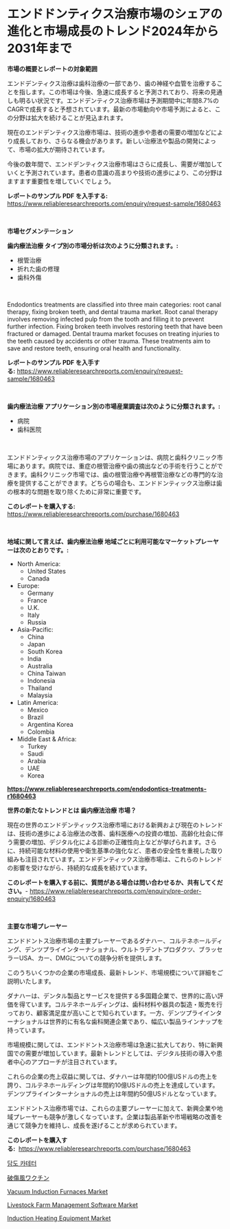 <p><h1>エンドドンティクス治療市場のシェアの進化と市場成長のトレンド2024年から2031年まで</h1></p><p><strong>市場の概要とレポートの対象範囲</strong></p>
<p><p>エンドデンティクス治療は歯科治療の一部であり、歯の神経や血管を治療することを指します。この市場は今後、急速に成長すると予測されており、将来の見通しも明るい状況です。エンドデンティクス治療市場は予測期間中に年間8.7%のCAGRで成長すると予想されています。最新の市場動向や市場予測によると、この分野は拡大を続けることが見込まれます。</p><p>現在のエンドデンティクス治療市場は、技術の進歩や患者の需要の増加などにより成長しており、さらなる機会があります。新しい治療法や製品の開発によって、市場の拡大が期待されています。</p><p>今後の数年間で、エンドデンティクス治療市場はさらに成長し、需要が増加していくと予測されています。患者の意識の高まりや技術の進歩により、この分野はますます重要性を増していくでしょう。</p></p>
<p><strong>レポートのサンプル PDF を入手する:</strong> <a href="https://www.reliableresearchreports.com/enquiry/request-sample/1680463">https://www.reliableresearchreports.com/enquiry/request-sample/1680463</a></p>
<p>&nbsp;</p>
<p><strong>市場セグメンテーション</strong></p>
<p><strong>歯内療法治療 タイプ別の市場分析は次のように分類されます。:</strong></p>
<p><ul><li>根管治療</li><li>折れた歯の修理</li><li>歯科外傷</li></ul></p>
<p>&nbsp;</p>
<p><p>Endodontics treatments are classified into three main categories: root canal therapy, fixing broken teeth, and dental trauma market. Root canal therapy involves removing infected pulp from the tooth and filling it to prevent further infection. Fixing broken teeth involves restoring teeth that have been fractured or damaged. Dental trauma market focuses on treating injuries to the teeth caused by accidents or other trauma. These treatments aim to save and restore teeth, ensuring oral health and functionality.</p></p>
<p><strong>レポートのサンプル PDF を入手する:</strong>&nbsp;<a href="https://www.reliableresearchreports.com/enquiry/request-sample/1680463">https://www.reliableresearchreports.com/enquiry/request-sample/1680463</a></p>
<p>&nbsp;</p>
<p><strong> 歯内療法治療 アプリケーション別の市場産業調査は次のように分類されます。:</strong></p>
<p><ul><li>病院</li><li>歯科医院</li></ul></p>
<p>&nbsp;</p>
<p><p>エンドドンティックス治療市場のアプリケーションは、病院と歯科クリニック市場にあります。病院では、重症の根管治療や歯の摘出などの手術を行うことができます。歯科クリニック市場では、歯の根管治療や再根管治療などの専門的な治療を提供することができます。どちらの場合も、エンドドンティックス治療は歯の根本的な問題を取り除くために非常に重要です。</p></p>
<p><strong>このレポートを購入する:</strong>&nbsp; <a href="https://www.reliableresearchreports.com/purchase/1680463">https://www.reliableresearchreports.com/purchase/1680463</a></p>
<p>&nbsp;</p>
<p><strong>地域に関して言えば、歯内療法治療 地域ごとに利用可能なマーケットプレーヤーは次のとおりです。:</strong></p>
<p><ul>
    <li>
        North America:
        <ul>
            <li>United States</li>
            <li>Canada</li>
        </ul>
    </li>
    <li>
        Europe:
        <ul>
            <li>Germany</li>
            <li>France</li>
            <li>U.K.</li>
            <li>Italy</li>
            <li>Russia</li>
        </ul>
    </li>
    <li>
        Asia-Pacific:
        <ul>
            <li>China</li>
            <li>Japan</li>
            <li>South Korea</li>
            <li>India</li>
            <li>Australia</li>
            <li>China Taiwan</li>
            <li>Indonesia</li>
            <li>Thailand</li>
            <li>Malaysia</li>
        </ul>
    </li>
    <li>
        Latin America:
        <ul>
            <li>Mexico</li>
            <li>Brazil</li>
            <li>Argentina Korea</li>
            <li>Colombia</li>
        </ul>
    </li>
    <li>
        Middle East & Africa:
        <ul>
            <li>Turkey</li>
            <li>Saudi</li>
            <li>Arabia</li>
            <li>UAE</li>
            <li>Korea</li>
        </ul>
    </li>
    </ul></p>
<p><strong><a href="https://www.reliableresearchreports.com/endodontics-treatments-r1680463">https://www.reliableresearchreports.com/endodontics-treatments-r1680463</a></strong>&nbsp;</p>
<p><strong>世界の新たなトレンドとは 歯内療法治療 市場？</strong></p>
<p><p>現在の世界のエンドデンティックス治療市場における新興および現在のトレンドは、技術の進歩による治療法の改善、歯科医療への投資の増加、高齢化社会に伴う需要の増加、デジタル化による診断の正確性向上などが挙げられます。さらに、持続可能な材料の使用や衛生基準の強化など、患者の安全性を重視した取り組みも注目されています。エンドデンティックス治療市場は、これらのトレンドの影響を受けながら、持続的な成長を続けています。</p></p>
<p><strong>このレポートを購入する前に、質問がある場合は問い合わせるか、共有してください。</strong>- <a href="https://www.reliableresearchreports.com/enquiry/pre-order-enquiry/1680463">https://www.reliableresearchreports.com/enquiry/pre-order-enquiry/1680463</a></p>
<p>&nbsp;</p>
<p><strong>主要な市場プレーヤー</strong></p>
<p><p>エンドドントス治療市場の主要プレーヤーであるダナハー、コルテネホールディング、デンツプライインターナショナル、ウルトラデントプロダクツ、ブラッセラーUSA、カー、DMGについての競争分析を提供します。</p><p>このうちいくつかの企業の市場成長、最新トレンド、市場規模について詳細をご説明いたします。</p><p>ダナハーは、デンタル製品とサービスを提供する多国籍企業で、世界的に高い評価を得ています。コルテネホールディングは、歯科材料や器具の製造・販売を行っており、顧客満足度が高いことで知られています。一方、デンツプライインターナショナルは世界的に有名な歯科関連企業であり、幅広い製品ラインナップを持っています。</p><p>市場規模に関しては、エンドドントス治療市場は急速に拡大しており、特に新興国での需要が増加しています。最新トレンドとしては、デジタル技術の導入や患者中心のアプローチが注目されています。</p><p>これらの企業の売上収益に関しては、ダナハーは年間約100億USドルの売上を誇り、コルテネホールディングは年間約10億USドルの売上を達成しています。デンツプライインターナショナルの売上は年間約50億USドルとなっています。</p><p>エンドドントス治療市場では、これらの主要プレーヤーに加えて、新興企業や地域プレーヤーも競争が激しくなっています。企業は製品革新や市場戦略の改善を通じて競争力を維持し、成長を遂げることが求められています。</p></p>
<p><strong>このレポートを購入する:</strong>&nbsp;&nbsp;<a href="https://www.reliableresearchreports.com/purchase/1680463">https://www.reliableresearchreports.com/purchase/1680463</a></p>
<p><p><a href="https://github.com/Tristiarton768456/Market-Research-Report-List-1/blob/main/290628131953.md">담도 카테터</a></p><p><a href="https://github.com/zjkmgcs938405/Market-Research-Report-List-1/blob/main/933063434630.md">破傷風ワクチン</a></p><p><a href="https://github.com/sofayahoo2023/Market-Research-Report-List-4/blob/main/vacuum-induction-furnaces-market.md">Vacuum Induction Furnaces Market</a></p><p><a href="https://three-jumbo-f6d.notion.site/Livestock-Farm-Management-Software-Market-Trends-Forecast-and-Competitive-Analysis-to-2031-029f3c8534e84e25bcf581f99542be3d">Livestock Farm Management Software Market</a></p><p><a href="https://github.com/nicholepatriciadoylenwnrjr0/Market-Research-Report-List-2/blob/main/induction-heating-equipment-market.md">Induction Heating Equipment Market</a></p></p>